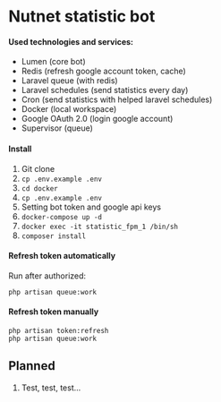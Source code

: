 # Nutnet statistic bot

#### Used technologies and services:
- Lumen (core bot)
- Redis (refresh google account token, cache)
- Laravel queue (with redis)
- Laravel schedules (send statistics every day)
- Cron (send statistics with helped laravel schedules)
- Docker (local workspace)
- Google OAuth 2.0 (login google account)
- Supervisor (queue)

#### Install
1. Git clone
2. ```cp .env.example .env```
2. ```cd docker```
2. ```cp .env.example .env```
2. Setting bot token and google api keys
2. ```docker-compose up -d```
2. ```docker exec -it statistic_fpm_1 /bin/sh```
2. ```composer install```

#### Refresh token automatically
Run after authorized:

```
php artisan queue:work
```
#### Refresh token manually

```
php artisan token:refresh
php artisan queue:work
```


## Planned
1. Test, test, test...
